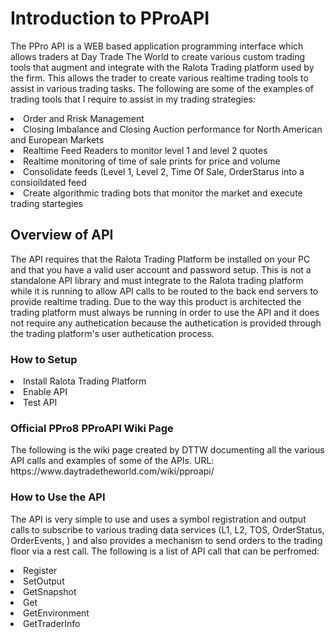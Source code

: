 <H1>Introduction to PProAPI</H1>
<p>The PPro API is a WEB based application programming interface which allows traders at Day Trade The World to create various custom trading tools that augment and integrate with the Ralota Trading platform used by the firm. This allows the trader to create various realtime trading tools to assist in various trading tasks. The following are some of the examples of trading tools that I require to assist in my trading strategies: 
<li>Order and Rrisk Management</li>
<li>Closing Imbalance and Closing Auction performance for North American and European Markets</li>
<li>Realtime Feed Readers to monitor level 1 and level 2 quotes</li>
<li>Realtime monitoring of time of sale prints for price and volume</li>
<li>Consolidate feeds (Level 1, Level 2, Time Of Sale, OrderStarus into a consioildated feed</li>
<li>Create algorithmic trading bots that monitor the market and execute trading startegies</li>
</p>
<H2>Overview of API</H2>
<p>The API requires that the Ralota Trading Platform be installed on your PC and that you have a valid user account and password setup. This is not a standalone API library and must integrate to the Ralota trading platform while it is running to allow API calls to be routed to the back end servers to provide realtime trading. Due to the way this product is architected the trading platform must always be running in order to use the API and it does not require any authetication because the authetication is provided through the trading platform's user authetication process.</p>
<H3>How to Setup</H3>
<li>Install Ralota Trading Platform</li>
<li>Enable API</li>
<li>Test API</li>
<H3>Official PPro8 PProAPI Wiki  Page</H3>
<p>The following is the wiki page created by DTTW documenting all the various API calls and examples of some of the APIs. URL: https://www.daytradetheworld.com/wiki/pproapi/
</p>
<H3>How to Use the API</H3>
<p>The API is very simple to use and uses a symbol registration and output calls to subscribe to various trading data services (L1, L2, TOS, OrderStatus, OrderEvents, ) and also provides a mechanism to send orders to the trading floor via a rest call. The following is a list of API call that can be perfromed:
<li>Register</li>
<li>SetOutput</li>
<li>GetSnapshot</li>
<li>Get</li>
<li>GetEnvironment</li>
<li>GetTraderInfo</li>
</p>


  

